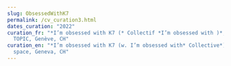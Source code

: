 ```yaml
---
slug: ObsessedWithK7
permalink: /cv_curation3.html
dates_curation: "2022"
curation_fr: "*I’m obsessed with K7 (* Collectif *I’m obsessed with )*, Espace
  TOPIC, Genève, CH"
curation_en: "*I’m obsessed with K7 (w. I’m obsessed with* Collective*)*, TOPIC
  space, Geneva, CH"
---
```


